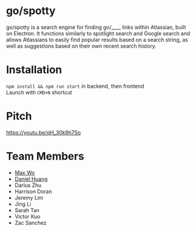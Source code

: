 # go/spotty

go/spotty is a search engine for finding go/____ links within Atlassian, built on Electron. It functions similarly to spotlight search and Google search and allows Atlassians to easily find popular results based on a search string, as well as suggestions based on their own recent search history.

# Installation
`npm install && npm run start` in backend, then frontend  
Launch with `CMD+N` shortcut

# Pitch
https://youtu.be/qH_30k9h7So

# Team Members
- [Max Wo](https://github.com/maxwowo)
- [Daniel Huang](https://github.com/daniel-huang98)
- Darius Zhu
- Harrison Doran
- Jeremy Lim
- Jing Li
- Sarah Tan
- Victor Kuo
- Zac Sanchez
